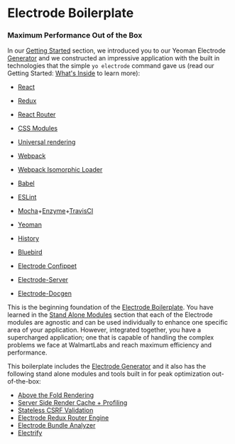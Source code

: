 # Electrode Boilerplate

### Maximum Performance Out of the Box

In our [Getting Started](/chapter1.md) section, we introduced you to our Yeoman Electrode [Generator](https://github.com/electrode-io/electrode#yeoman-generator) and we constructed an impressive application with the built in technologies that the simple `yo electrode` command gave us (read our Getting Started: [What's Inside](/chapter1/quick-start/whats-inside.md) to learn more):

-   [React](https://facebook.github.io/react/index.html)

-   [Redux](http://redux.js.org/docs/basics/UsageWithReact.html)

-   [React Router](https://github.com/ReactTraining/react-router/tree/master/docs)

-   [CSS Modules](https://github.com/css-modules/css-modules)

-   [Universal rendering](https://medium.com/@mjackson/universal-javascript-4761051b7ae9#.xjxr5yj5z)

-   [Webpack](https://webpack.github.io/docs/motivation.html)

-   [Webpack Isomorphic Loader](https://github.com/jchip/isomorphic-loader)

-   [Babel](https://babeljs.io/)

-   [ESLint](http://eslint.org/)

-   [Mocha](https://mochajs.org/)+[Enzyme](https://github.com/airbnb/enzyme)+[TravisCI](https://travis-ci.org/)

-   [Yeoman](http://yeoman.io/)

-   [History](https://www.npmjs.com/package/history)

-   [Bluebird](http://bluebirdjs.com/docs/why-promises.html)

-   [Electrode Confippet](https://github.com/electrode-io/electrode-confippet)

-   [Electrode-Server](https://github.com/electrode-io/electrode-server)

-   [Electrode-Docgen](https://github.com/electrode-io/electrode-docgen)

This is the beginning foundation of the [Electrode Boilerplate](/chapter1/advanced/you-can-view-an-example-bundleanalyzetsv-output-using-the-electrode-boilerplate-code.md). You have learned in the [Stand Alone Modules](/chapter1/advanced/stand-alone-modules.md) section that each of the Electrode modules are agnostic and can be used individually to enhance one specific area of your application. However, integrated together, you have a supercharged application; one that is capable of handling the complex problems we face at WalmartLabs and reach maximum efficiency and performance.

This boilerplate includes the [Electrode Generator](/chapter1/quick-start/whats-inside.md) and it also has the following stand alone modules and tools built in for peak optimization out-of-the-box:

-   [Above the Fold Rendering](/chapter1/advanced/stand-alone-modules/above-the-fold-rendering.md)
-   [Server Side Render Cache + Profiling](/chapter1/advanced/stand-alone-modules/server-side-render-caching-+-profiling.md)
-   [Stateless CSRF Validation](/chapter1/advanced/stand-alone-modules/stateless-csrf-validation.md)
-   [Electrode Redux Router Engine](/chapter1/advanced/stand-alone-modules/redux-router-engine.md)
-   [Electrode Bundle Analyzer](/chapter1/advanced/powerful-electrode-tools/bundle-analyzer.md)
-   [Electrify](/chapter1/advanced/powerful-electrode-tools/electrify.md)
